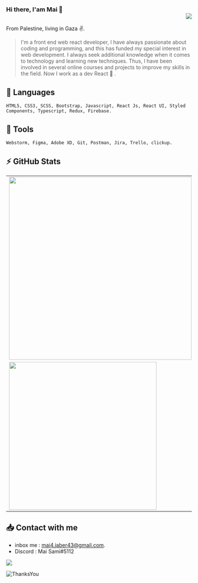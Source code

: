 
### Hi there, I'am Mai 👋 <div align = 'right'>![](https://komarev.com/ghpvc/?username=mai-sami&color=yellow)</div>

From Palestine, living in Gaza :v:.

 >I'm a front end web react developer, I have always passionate about coding and programming, and this has funded my special interest in web development. I always seek additional knowledge when it comes to technology and learning new techniques. Thus, I have been involved in several online courses and projects to improve my skills in the field.
Now I work as a dev React :muscle: .


## :round_pushpin: Languages
```
HTML5, CSS3, SCSS, Bootstrap, Javascript, React Js, React UI, Styled Components, Typescript, Redux, Firebase. 
```

## :round_pushpin: Tools 
```
Webstorm, Figma, Adobe XD, Git, Postman, Jira, Trello, clickup. 
```

 ## :zap: GitHub Stats
<center>
  <table>
    <tr>
        <td><img width="495px" align="left" src="https://github-readme-stats.vercel.app/api?username=mai-sami&show_icons=true&theme=radical&hide=html&layout=compact" /></td>
      </tr>  
<tr>        <td><img width="400px" align="left" src="https://github-readme-stats.vercel.app/api/top-langs/?username=mai-sami&hide=html&layout=compact&theme=tokyonight"/></td> 
      </tr>  
  </table>
</center>

## :inbox_tray: Contact with me
* inbox me : mai4.jaber43@gmail.com. 
* Discord  : Mai Sami#5112


[<img src="https://img.shields.io/badge/LinkedIn-0077B5?style=for-the-badge&logo=linkedin&logoColor=white"  />](https://www.linkedin.com/in/mai-sami-1144b9209/)



![ThanksYou](https://img.shields.io/badge/🙏Thank_You_For_Spending_a_Moment_On_My_Profile-dodgerred.svg?style=for-the-badge)
